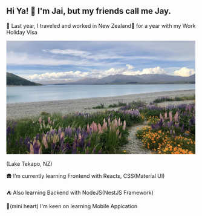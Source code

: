 ## Hi Ya! 👋 I'm Jai, but my friends call me Jay.
  🦊 Last year, I traveled and worked in New Zealand🥝 for a year with my Work Holiday Visa 

  <img src="https://raw.githubusercontent.com/JongjaiD/jongjaiD/4cbddfdfd0fed6dca249e6cf3f45508d1da996fc/449792039_1004555201203528_1467345814437844627_n.jpg" width="500" height="300">

  (Lake Tekapo, NZ)
  
  🛖 I’m currently learning Frontend with Reacts, CSS(Material UI)
  
  ⛺ Also learning Backend with NodeJS(NestJS Framework)
  
  🤞(mini heart) I'm keen on learning Mobile Appication 
<!--
**JongjaiD/jongjaiD** is a ✨ _special_ ✨ repository because its `README.md` (this file) appears on your GitHub profile.

Here are some ideas to get you started:

- 🔭 I’m currently working on ...
- 🌱 I’m currently learning ...
- 👯 I’m looking to collaborate on ...
- 🤔 I’m looking for help with ...
- 💬 Ask me about ...
- 📫 How to reach me: ...
- 😄 Pronouns: ...
- ⚡ Fun fact: ...
-->
